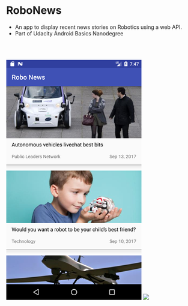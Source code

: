 # RoboNews
* An app to display recent news stories on Robotics using a web API.
* Part of Udacity Android Basics Nanodegree

<br>
<br>

![](/screenshot.png?raw=true "Screenshot") <img src="/480x.gif?raw=true" height="640">
